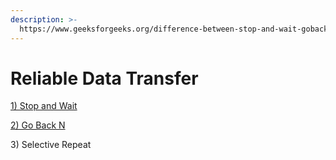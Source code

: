 ```yaml
---
description: >-
  https://www.geeksforgeeks.org/difference-between-stop-and-wait-gobackn-and-selective-repeat/
---
```


# Reliable Data Transfer

[1\) Stop and Wait](https://www.geeksforgeeks.org/stop-and-wait-arq/)

[2\) Go Back N](https://app.gitbook.com/@sun-wei-9/s/workspace/networking/reliable-data-transfer/go-back-n)

3\) Selective Repeat

